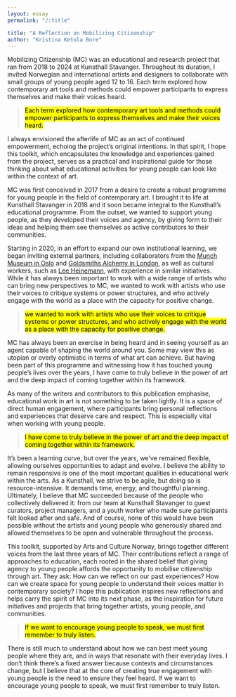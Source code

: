 ```yaml
---
layout: essay
permalink: "/:title"

title: "A Reflection on Mobilizing Citizenship"
author: "Kristina Ketola Bore"
---
```


Mobilizing Citizenship (MC) was an educational and research project that ran from 2018 to 2024 at Kunsthall Stavanger. Throughout its duration, I invited Norwegian and international artists and designers to collaborate with small groups of young people aged 12 to 16. Each term explored how contemporary art tools and methods could empower participants to express themselves and make their voices heard.


><mark class="pk-highlight-long">Each term explored how contemporary art tools and methods could empower participants to express themselves and make their voices heard.</mark>


I always envisioned the afterlife of MC as an act of continued empowerment, echoing the project’s original intentions. In that spirit, I hope this toolkit, which encapsulates the knowledge and experiences gained from the project, serves as a practical and inspirational guide for those thinking about what educational activities for young people can look like within the context of art.


MC was first conceived in 2017 from a desire to create a robust programme for young people in the field of contemporary art. I brought it to life at Kunsthall Stavanger in 2018 and it soon became integral to the Kunsthall’s educational programme. From the outset, we wanted to support young people, as they developed their voices and agency, by giving form to their ideas and helping them see themselves as active contributors to their communities.


Starting in 2020, in an effort to expand our own institutional learning, we began inviting external partners, including collaborators from the <a href="a-space-for-agency.html" target="_blank">Munch Museum in Oslo</a> and <a href="are-you-listening.html" target="_blank">Goldsmiths Alchemy in London</a>, as well as cultural workers, such as <a href="foreword-lee.html" target="_blank">Lee Heinemann</a>, with experience in similar initiatives. While it has always been important to work with a wide range of artists who can bring new perspectives to MC, we wanted to work with artists who use their voices to critique systems or power structures, and who actively engage with the world as a place with the capacity for positive change.


><mark class="pk-highlight-long">we wanted to work with artists who use their voices to critique systems or power structures, and who actively engage with the world as a place with the capacity for positive change.</mark>


MC has always been an exercise in being heard and in seeing yourself as an agent capable of shaping the world around you. Some may view this as utopian or overly optimistic in terms of what art can achieve. But having been part of this programme and witnessing how it has touched young people’s lives over the years, I have come to truly believe in the power of art and the deep impact of coming together within its framework.


As many of the writers and contributors to this publication emphasise, educational work in art is not something to be taken lightly. It is a space of direct human engagement, where participants bring personal reflections and experiences that deserve care and respect. This is especially vital when working with young people.


><mark class="pk-highlight-long">I have come to truly believe in the power of art and the deep impact of coming together within its framework.</mark>


It’s been a learning curve, but over the years, we've remained flexible, allowing ourselves opportunities to adapt and evolve. I believe the ability to remain responsive is one of the most important qualities in educational work within the arts. As a Kunsthall, we strive to be agile, but doing so is resource-intensive. It demands time, energy, and thoughtful planning. Ultimately, I believe that MC succeeded because of the people who collectively delivered it: from our team at Kunsthall Stavanger to guest curators, project managers, and a youth worker who made sure participants felt looked after and safe. And of course, none of this would have been possible without the artists and young people who generously shared and allowed themselves to be open and vulnerable throughout the process.


This toolkit, supported by Arts and Culture Norway, brings together different voices from the last three years of MC. Their contributions reflect a range of approaches to education, each rooted in the shared belief that giving agency to young people affords the opportunity to mobilise citizenship through art. They ask: How can we reflect on our past experiences? How can we create space for young people to understand their voices matter in contemporary society? I hope this publication inspires new reflections and helps carry the spirit of MC into its next phase, as the inspiration for future initiatives and projects that bring together artists, young people, and communities.


><mark class="pk-highlight-long">If we want to encourage young people to speak, we must first remember to truly listen.</mark>


There is still much to understand about how we can best meet young people where they are, and in ways that resonate with their everyday lives. I don’t think there’s a fixed answer because contexts and circumstances change, but I believe that at the core of creating true engagement with young people is the need to ensure they feel heard. If we want to encourage young people to speak, we must first remember to truly listen.
